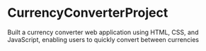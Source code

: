 # CurrencyConverterProject

Built a currency converter web application using HTML, CSS, and JavaScript, enabling users to quickly convert between currencies